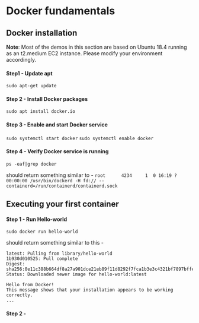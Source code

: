 # Docker fundamentals

## Docker installation

**Note**: Most of the demos in this section are based on Ubuntu 18.4 running as an t2.medium EC2 instance. Please modify your environment accordingly.

#### Step1 - Update apt
`sudo apt-get update`

#### Step 2 - Install Docker packages
`sudo apt install docker.io`

#### Step 3 - Enable and start Docker service
`sudo systemctl start docker`
`sudo systemctl enable docker`

#### Step 4 - Verify Docker service is running
`ps -eaf|grep docker`

should return something similar to - 
`root      4234     1  0 16:19 ?        00:00:00 /usr/bin/dockerd -H fd:// --containerd=/run/containerd/containerd.sock`

## Executing your first container

#### Step 1 - Run Hello-world
`sudo docker run hello-world`

should return something similar to this - 
```Unable to find image 'hello-world:latest' locally
latest: Pulling from library/hello-world
1b930d010525: Pull complete
Digest: sha256:0e11c388b664df8a27a901dce21eb89f11d8292f7fca1b3e3c4321bf7897bffe
Status: Downloaded newer image for hello-world:latest

Hello from Docker!
This message shows that your installation appears to be working correctly.
... 
```
#### Step 2 - 
<!--stackedit_data:
eyJoaXN0b3J5IjpbLTQ3MTM3Nzg0OCwzNzQyNTYxODcsLTE4Mj
k2NjI0NTddfQ==
-->